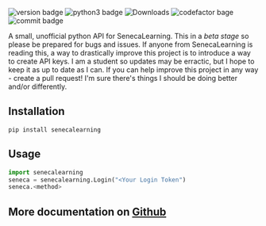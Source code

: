 ![version badge](https://img.shields.io/pypi/v/senecalearning) ![python3 badge](https://img.shields.io/pypi/pyversions/senecalearning) ![Downloads](https://pepy.tech/badge/senecalearning) ![codefactor bage](https://img.shields.io/codefactor/grade/github/wyatt/seneca) ![commit badge](https://img.shields.io/github/last-commit/wyatt/seneca)

A small, unofficial python API for SenecaLearning. This in a _beta stage_ so please be prepared for bugs and issues. If anyone from SenecaLearning is reading this, a way to drastically improve this project is to introduce a way to create API keys. I am a student so updates may be erractic, but I hope to keep it as up to date as I can. If you can help improve this project in any way - create a pull request! I'm sure there's things I should be doing better and/or differently.

## Installation

`pip install senecalearning`

## Usage

```python
import senecalearning
seneca = senecalearning.Login("<Your Login Token")
seneca.<method>
```
## More documentation on [Github](https://github.com/wyatt/seneca)
